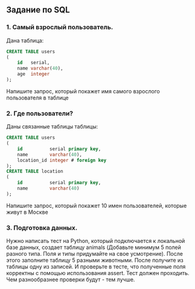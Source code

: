 ## Задание по SQL

### 1. Самый взрослый пользователь.
Дана таблица:
```sql
CREATE TABLE users
(
    id   serial,
    name varchar(40),
    age  integer
);
```
Напишите запрос, который покажет имя самого взрослого пользователя в таблице

### 2. Где пользователи?
Даны связанные таблицы таблицы:
```sql
CREATE TABLE users
(
    id          serial primary key,
    name        varchar(40),
    location_id integer # foreign key
);
CREATE TABLE location
(
    id          serial primary key,
    name        varchar(40)
);
```
Напишите запрос, который покажет 10 имен пользователей, которые живут в Москве

### 3. Подготовка данных.
Нужно написать тест на Python, который подключается к локальной базе данных, создает таблицу animals (Добавьте минимум 5 полей разного типа. Поля и типы придумайте на свое усмотрение).
После этого заполните таблицу 5 разными животными.
После получите из таблицы одну из записей. И проверьте в тесте, что полученные поля корректны с помощью использования assert. Тест должен проходить. Чем разнообразнее проверки будут - тем лучше.
